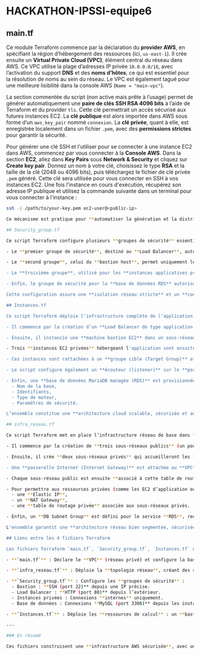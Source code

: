 # HACKATHON-IPSSI-equipe6
## main.tf

Ce module Terraform commence par la déclaration du **provider AWS**, en spécifiant la région d’hébergement des ressources (ici, `us-east-1`). Il crée ensuite un **Virtual Private Cloud (VPC)**, élément central du réseau dans AWS. Ce VPC utilise la plage d’adresses IP privée `10.0.0.0/16`, avec l’activation du support **DNS** et des **noms d’hôtes**, ce qui est essentiel pour la résolution de noms au sein du réseau. Le VPC est également tagué pour une meilleure lisibilité dans la console AWS (`Name = "main-vpc"`).

La section commentée du script (non active mais prête à l’usage) permet de générer automatiquement une **paire de clés SSH RSA 4096 bits** à l’aide de Terraform et du provider `tls`. Cette clé permettrait un accès sécurisé aux futures instances EC2. La **clé publique** est alors importée dans AWS sous forme d’un `aws_key_pair` nommé `connexion`. La **clé privée**, quant à elle, est enregistrée localement dans un fichier `.pem`, avec des **permissions strictes** pour garantir la sécurité.

Pour générer une clé SSH et l'utiliser pour se connecter à une instance EC2 dans AWS, commencez par vous connecter à la **Console AWS**. Dans la section **EC2**, allez dans **Key Pairs** sous **Network & Security** et cliquez sur **Create key pair**. Donnez un nom à votre clé, choisissez le type **RSA** et la taille de la clé (2048 ou 4096 bits), puis téléchargez le fichier de clé privée `.pem` généré. Cette clé sera utilisée pour vous connecter en SSH à vos instances EC2. Une fois l'instance en cours d'exécution, récupérez son adresse IP publique et utilisez la commande suivante dans un terminal pour vous connecter à l'instance :

```bash
ssh -i /path/to/your-key.pem ec2-user@<public-ip>

Ce mécanisme est pratique pour **automatiser la génération et la distribution des clés** sans intervention manuelle.

## Security_group.tf

Ce script Terraform configure plusieurs **groupes de sécurité** essentiels pour protéger et segmenter les différentes couches de l’infrastructure réseau de **GreenShop** déployée sur AWS.

- Le **premier groupe de sécurité**, destiné au **Load Balancer**, autorise les connexions entrantes sur les ports **HTTP (80)** et **HTTPS (443)** depuis n'importe quelle adresse IP, ce qui permet aux utilisateurs finaux d'accéder à l’application via le web. Les connexions sortantes sont également autorisées.

- Le **second groupe**, celui du **bastion host**, permet uniquement les connexions **SSH (port 22)** depuis l'extérieur, offrant un point d'accès sécurisé à l'infrastructure privée pour les administrateurs.

- Le **troisième groupe**, utilisé pour les **instances applicatives privées**, accepte les connexions **SSH, HTTP et HTTPS**, afin de permettre à ces instances de communiquer avec le bastion et le Load Balancer.

- Enfin, le groupe de sécurité pour la **base de données RDS** autorise le trafic entrant sur le **port 3306** (utilisé par MySQL), permettant uniquement les connexions nécessaires à partir des services internes.

Cette configuration assure une **isolation réseau stricte** et un **contrôle fin des flux** entre les différentes ressources cloud.

## Instances.tf

Ce script Terraform déploie l’infrastructure complète de l’application **GreenShop** sur AWS en automatisant plusieurs composants clés :

- Il commence par la création d’un **Load Balancer de type application (ALB)**, placé dans deux **sous-réseaux publics** pour assurer la haute disponibilité, et associé à un **groupe de sécurité** autorisant le trafic web.

- Ensuite, il instancie une **machine bastion EC2** dans un sous-réseau public, permettant aux administrateurs d'accéder aux instances privées via **SSH**, avec **copie de fichiers** via le provisioner `file` et exécution d’un **script d’initialisation** (`userdata.sh`).

- Trois **instances EC2 privées** hébergeant l'application sont ensuite déployées dans un **sous-réseau privé**, sans adresse IP publique, pour des raisons de sécurité.

- Ces instances sont rattachées à un **groupe cible (Target Group)** afin que le Load Balancer puisse répartir le **trafic HTTP** entre elles.

- Le script configure également un **écouteur (listener)** sur le **port 80** pour rediriger les requêtes vers ces instances via le groupe cible.

- Enfin, une **base de données MariaDB managée (RDS)** est provisionnée dans un sous-réseau dédié, avec :
  - Nom de la base,
  - Identifiants,
  - Type de moteur,
  - Paramètres de sécurité.

L’ensemble constitue une **architecture cloud scalable, sécurisée et automatisée** pour accueillir l'application **GreenShop**.

## infra_reseau.tf

Ce script Terraform met en place l’infrastructure réseau de base dans **AWS** pour héberger l’application **GreenShop**.

- Il commence par la création de **trois sous-réseaux publics** (un pour le bastion et deux pour le Load Balancer), répartis sur **deux zones de disponibilité** afin de garantir une **haute disponibilité**.

- Ensuite, il crée **deux sous-réseaux privés** qui accueilleront les **instances EC2** de l'application et la **base de données**, également répartis sur deux zones de disponibilité.

- Une **passerelle Internet (Internet Gateway)** est attachée au **VPC** pour permettre aux sous-réseaux publics d'accéder à Internet, accompagnée d’une **table de routage** pour rediriger le trafic externe.

- Chaque sous-réseau public est ensuite **associé à cette table de routage**.

- Pour permettre aux ressources privées (comme les EC2 d’application ou la base de données) d’accéder à Internet **sans être exposées directement**, le script crée :
  - une **Elastic IP**,
  - un **NAT Gateway**,
  - une **table de routage privée** associée aux sous-réseaux privés.

- Enfin, un **DB Subnet Group** est défini pour le service **RDS**, requis pour le bon déploiement de la base de données dans un environnement **multi-AZ sécurisé**.

L'ensemble garantit une **architecture réseau bien segmentée, sécurisée et évolutive**.

## Liens entre les 4 fichiers Terraform

Les fichiers Terraform `main.tf`, `Security_group.tf`, `Instances.tf` et `infra_reseau.tf` créent une infrastructure Cloud sécurisée sur AWS pour l'application **GreenShop**, avec une architecture hautement disponible et segmentée.

- **`main.tf`** : Déclare le **VPC** (réseau privé) et configure la base SSH pour un accès sécurisé. Ce fichier sert de point d’entrée principal pour la création des ressources dans AWS.

- **`infra_reseau.tf`** : Déploie la **topologie réseau**, créant des sous-réseaux publics (pour le bastion et le Load Balancer) et privés (pour les instances et la base de données), avec des tables de routage pour un accès sécurisé via **Internet Gateway** et **NAT Gateway**.

- **`Security_group.tf`** : Configure les **groupes de sécurité** :
  - Bastion : **SSH (port 22)** depuis une IP précise.
  - Load Balancer : **HTTP (port 80)** depuis l’extérieur.
  - Instances privées : Connexions **internes** uniquement.
  - Base de données : Connexions **MySQL (port 3306)** depuis les instances applicatives.

- **`Instances.tf`** : Déploie les **ressources de calcul** : un **bastion** pour accéder aux instances privées, un **ALB** pour gérer le trafic HTTP vers 3 instances EC2 privées, et une **base de données RDS MariaDB** dans les sous-réseaux privés. Utilisation d’un **Target Group** et **Listener** pour la répartition du trafic.

---

### En résumé

Ces fichiers construisent une **infrastructure AWS sécurisée**, avec un **trafic filtré**, des **ressources privées** et une **haute disponibilité**.

